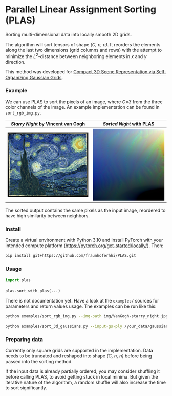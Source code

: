 # Parallel Linear Assignment Sorting (PLAS)
Sorting multi-dimensional data into locally smooth 2D grids.

The algorithm will sort tensors of shape *(C, n, n)*. It reorders the elements along the last two dimensions (grid columns and rows) with the attempt to minimize the $L^2$-distance between neighboring elements in $x$ and $y$ direction.

This method was developed for [Compact 3D Scene Representation via Self-Organizing Gaussian Grids](https://github.com/fraunhoferhhi/Self-Organizing-Gaussians).


### Example

We can use PLAS to sort the pixels of an image, where *C=3* from the three color channels of the image. An example implementation can be found in `sort_rgb_img.py`.

*Starry Night* by Vincent van Gogh             |  *Sorted Night* with PLAS
:-------------------------:|:-------------------------:
![A reproduction of the painting Starry Night by Vincent van Gogh](/img/VanGogh-starry_night.jpg)  | ![All pixels of the painting sorted with the algorithm](/img/VanGogh-starry_night_sorted.png)

The sorted output contains the same pixels as the input image, reordered to have high similarity between neighbors.


### Install

Create a virtual environment with Python 3.10 and install PyTorch with your intended compute platform (https://pytorch.org/get-started/locally/). Then:

```bash
pip install git+https://github.com/fraunhoferhhi/PLAS.git
```

### Usage

```Python
import plas

plas.sort_with_plas(...)
```

There is not documentation yet. Have a look at the `examples/` sources for parameters and return values usage. The examples can be run like this:

```bash
python examples/sort_rgb_img.py --img-path img/VanGogh-starry_night.jpg
```

```bash
python examples/sort_3d_gaussians.py --input-gs-ply /your_data/gaussian_splatting/truck/point_cloud/iteration_30000/point_cloud.ply --output-gs-ply point_cloud_sorted.ply
```


### Preparing data

Currently only square grids are supported in the implementation. Data needs to be truncated and reshaped into shape *(C, n, n)* before being passed into the sorting method.

If the input data is already partially ordered, you may consider shuffling it before calling PLAS, to avoid getting stuck in local minima. But given the iterative nature of the algorithm, a random shuffle will also increase the time to sort significantly.

